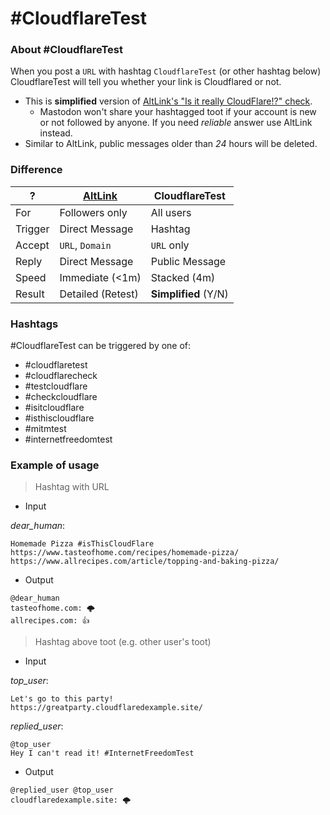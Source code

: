 # #CloudflareTest


### About #CloudflareTest

When you post a `URL` with hashtag `CloudflareTest` (or other hashtag below) CloudflareTest will tell you whether your link is Cloudflared or not.

- This is **simplified** version of [AltLink's "Is it really CloudFlare!?" check](service.altlink.md#_is-it-really-cloudflare-_-check).
  - Mastodon won't share your hashtagged toot if your account is new or not followed by anyone. If you need _reliable_ answer use AltLink instead.
- Similar to AltLink, public messages older than *24* hours will be deleted.



### Difference

| ? | [AltLink](service.altlink.md) | CloudflareTest |
| -- | -- | -- |
| For | Followers only | All users |
| Trigger | Direct Message | Hashtag |
| Accept | `URL`, `Domain` | `URL` only |
| Reply | Direct Message | Public Message |
| Speed | Immediate (<1m) | Stacked (4m) |
| Result | Detailed (Retest) | **Simplified** (Y/N) |


### Hashtags

#CloudflareTest can be triggered by one of:

- #cloudflaretest
- #cloudflarecheck
- #testcloudflare
- #checkcloudflare
- #isitcloudflare
- #isthiscloudflare
- #mitmtest
- #internetfreedomtest


### Example of usage

> Hashtag with URL

- Input

_dear_human_:
```
Homemade Pizza #isThisCloudFlare
https://www.tasteofhome.com/recipes/homemade-pizza/
https://www.allrecipes.com/article/topping-and-baking-pizza/
```

- Output

```
@dear_human
tasteofhome.com: 🌩
allrecipes.com: 👍
```


> Hashtag above toot (e.g. other user's toot)

- Input

_top_user_:
```
Let's go to this party!
https://greatparty.cloudflaredexample.site/
```

_replied_user_:
```
@top_user
Hey I can't read it! #InternetFreedomTest
```

- Output

```
@replied_user @top_user
cloudflaredexample.site: 🌩
```



<a rel="me" href="https://social.kyushojitsu.ca/@cloudflaretest"></a>
